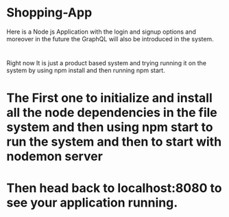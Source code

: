 # Shopping-App

Here is a Node js Application with the login and signup options and moreover in the future the GraphQL will also be introduced in the system.
# 
Right now It is just a product based system and trying running it on the system by using npm install and then running npm start.
# The First one to initialize and install all the node dependencies in the file system and then using npm start to run the system and then to start with nodemon server
# Then head back to localhost:8080 to see your application running.
